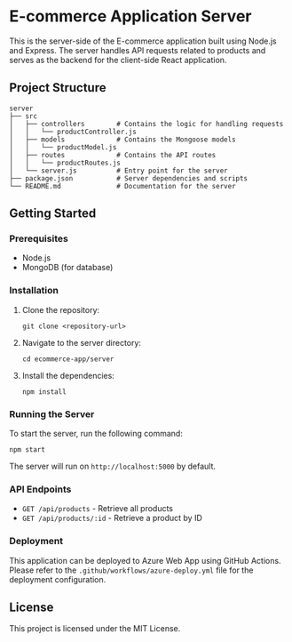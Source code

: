 # E-commerce Application Server

This is the server-side of the E-commerce application built using Node.js and Express. The server handles API requests related to products and serves as the backend for the client-side React application.

## Project Structure

```
server
├── src
│   ├── controllers        # Contains the logic for handling requests
│   │   └── productController.js
│   ├── models             # Contains the Mongoose models
│   │   └── productModel.js
│   ├── routes             # Contains the API routes
│   │   └── productRoutes.js
│   └── server.js          # Entry point for the server
├── package.json           # Server dependencies and scripts
└── README.md              # Documentation for the server
```

## Getting Started

### Prerequisites

- Node.js
- MongoDB (for database)

### Installation

1. Clone the repository:
   ```
   git clone <repository-url>
   ```
2. Navigate to the server directory:
   ```
   cd ecommerce-app/server
   ```
3. Install the dependencies:
   ```
   npm install
   ```

### Running the Server

To start the server, run the following command:
```
npm start
```

The server will run on `http://localhost:5000` by default.

### API Endpoints

- `GET /api/products` - Retrieve all products
- `GET /api/products/:id` - Retrieve a product by ID

### Deployment

This application can be deployed to Azure Web App using GitHub Actions. Please refer to the `.github/workflows/azure-deploy.yml` file for the deployment configuration.

## License

This project is licensed under the MIT License.